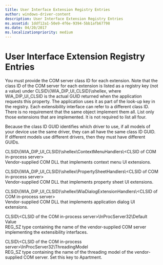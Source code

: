 ```yaml
---
title: User Interface Extension Registry Entries
author: windows-driver-content
description: User Interface Extension Registry Entries
ms.assetid: 1ddf12a1-50e9-4f6e-9394-5bb1afb67798
ms.date: 04/20/2017
ms.localizationpriority: medium
---
```


# User Interface Extension Registry Entries





You must provide the COM server class ID for each extension. Note that the class ID of the COM server for each extension is listed as a registry key (not a value) under CLSID\\{WIA\_DIP\_UI\_CLSID}\\shellex, where WIA\_DIP\_UI\_CLSID is the actual GUID returned when the application requests this property. The application uses it as part of the look-up key in the registry. Each extensibility interface can refer to a different class ID. There is no requirement that the same object implement them all. List only those extensions that are implemented. It is not required to list all four.

Because the class ID GUID identifies which driver to use, if all models of your device use the same driver, they can all have the same class ID GUID. If different models use different drivers, then they must have different GUIDs.

<a href="" id="clsid--wia-dip-ui-clsid--shellex-contextmenuhandlers--clsid-of-com-in-process-server-"></a>CLSID\\{WIA\_DIP\_UI\_CLSID}\\shellex\\ContextMenuHandlers\\&lt;CLSID of COM in-process server&gt;  
Vendor-supplied COM DLL that implements context menu UI extensions.

<a href="" id="clsid--wia-dip-ui-clsid--shellex-propertysheethandlers--clsid-of-com-in-process-server-"></a>CLSID\\{WIA\_DIP\_UI\_CLSID}\\shellex\\PropertySheetHandlers\\&lt;CLSID of COM in-process server&gt;  
Vendor-supplied COM DLL that implements property sheet UI extensions.

<a href="" id="clsid--wia-dip-ui-clsid--shellex-wiadialogextensionhandlers--clsid-of-com-in-process-server-"></a>CLSID\\{WIA\_DIP\_UI\_CLSID}\\shellex\\WiaDialogExtensionHandlers\\&lt;CLSID of COM in-process server&gt;  
Vendor-supplied COM DLL that implements application dialog UI extensions.

<a href="" id="clsid--clsid-of-the-com-in-process-server--inprocserver32-default-value"></a>CLSID\\&lt;CLSID of the COM in-process server&gt;\\InProcServer32\\Default Value  
REG\_SZ type containing the name of the vendor-supplied COM server implementing the extensibility interfaces.

<a href="" id="clsid--clsid-of-the-com-in-process-server--inprocserver32-threadingmodel"></a>CLSID\\&lt;CLSID of the COM in-process server&gt;\\InProcServer32\\ThreadingModel  
REG\_SZ type containing the name of the threading model of the vendor-supplied COM server. Set this key to Apartment.

 

 




